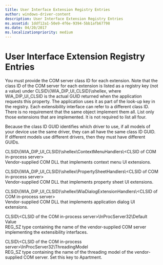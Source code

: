 ```yaml
---
title: User Interface Extension Registry Entries
author: windows-driver-content
description: User Interface Extension Registry Entries
ms.assetid: 1ddf12a1-50e9-4f6e-9394-5bb1afb67798
ms.date: 04/20/2017
ms.localizationpriority: medium
---
```


# User Interface Extension Registry Entries





You must provide the COM server class ID for each extension. Note that the class ID of the COM server for each extension is listed as a registry key (not a value) under CLSID\\{WIA\_DIP\_UI\_CLSID}\\shellex, where WIA\_DIP\_UI\_CLSID is the actual GUID returned when the application requests this property. The application uses it as part of the look-up key in the registry. Each extensibility interface can refer to a different class ID. There is no requirement that the same object implement them all. List only those extensions that are implemented. It is not required to list all four.

Because the class ID GUID identifies which driver to use, if all models of your device use the same driver, they can all have the same class ID GUID. If different models use different drivers, then they must have different GUIDs.

<a href="" id="clsid--wia-dip-ui-clsid--shellex-contextmenuhandlers--clsid-of-com-in-process-server-"></a>CLSID\\{WIA\_DIP\_UI\_CLSID}\\shellex\\ContextMenuHandlers\\&lt;CLSID of COM in-process server&gt;  
Vendor-supplied COM DLL that implements context menu UI extensions.

<a href="" id="clsid--wia-dip-ui-clsid--shellex-propertysheethandlers--clsid-of-com-in-process-server-"></a>CLSID\\{WIA\_DIP\_UI\_CLSID}\\shellex\\PropertySheetHandlers\\&lt;CLSID of COM in-process server&gt;  
Vendor-supplied COM DLL that implements property sheet UI extensions.

<a href="" id="clsid--wia-dip-ui-clsid--shellex-wiadialogextensionhandlers--clsid-of-com-in-process-server-"></a>CLSID\\{WIA\_DIP\_UI\_CLSID}\\shellex\\WiaDialogExtensionHandlers\\&lt;CLSID of COM in-process server&gt;  
Vendor-supplied COM DLL that implements application dialog UI extensions.

<a href="" id="clsid--clsid-of-the-com-in-process-server--inprocserver32-default-value"></a>CLSID\\&lt;CLSID of the COM in-process server&gt;\\InProcServer32\\Default Value  
REG\_SZ type containing the name of the vendor-supplied COM server implementing the extensibility interfaces.

<a href="" id="clsid--clsid-of-the-com-in-process-server--inprocserver32-threadingmodel"></a>CLSID\\&lt;CLSID of the COM in-process server&gt;\\InProcServer32\\ThreadingModel  
REG\_SZ type containing the name of the threading model of the vendor-supplied COM server. Set this key to Apartment.

 

 




